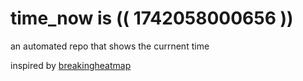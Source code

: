 # time_now is (( 1742058000656 ))

an automated repo that shows the currnent time

inspired by [breakingheatmap](https://github.com/breakingheatmap/breakingheatmap)